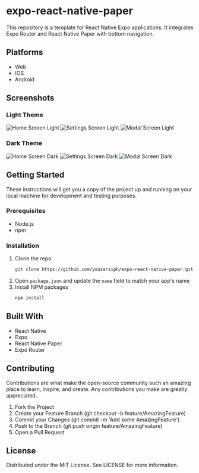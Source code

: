 # expo-react-native-paper

This repository is a template for React Native Expo applications. It integrates Expo Router and React Native Paper with bottom navigation.

## Platforms

- Web
- IOS
- Android

## Screenshots

### Light Theme

![Home Screen Light](screenshots/home-light.png)
![Settings Screen Light](screenshots/settings-light.png)
![Modal Screen Light](screenshots/modal-light.png)

### Dark Theme

![Home Screen Dark](screenshots/home-dark.png)
![Settings Screen Dark](screenshots/settings-dark.png)
![Modal Screen Dark](screenshots/modal-dark.png)

## Getting Started

These instructions will get you a copy of the project up and running on your local machine for development and testing purposes.

### Prerequisites

- Node.js
- npm

### Installation

1. Clone the repo
   ```sh
   git clone https://github.com/youzarsiph/expo-react-native-paper.git
   ```
2. Open `package.json` and update the `name` field to match your app's name
3. Install NPM packages
   ```sh
   npm install
   ```

## Built With

- React Native
- Expo
- React Native Paper
- Expo Router

## Contributing

Contributions are what make the open-source community such an amazing place to learn, inspire, and create. Any contributions you make are greatly appreciated.

1. Fork the Project
2. Create your Feature Branch (git checkout -b feature/AmazingFeature)
3. Commit your Changes (git commit -m 'Add some AmazingFeature')
4. Push to the Branch (git push origin feature/AmazingFeature)
5. Open a Pull Request

## License

Distributed under the MIT License. See LICENSE for more information.
